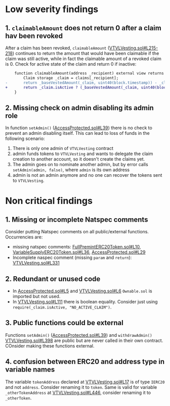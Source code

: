# Low severity findings

## 1. `claimableAmount` does not return 0 after a claim hav been revoked
After a claim has been revoked, `claimableAmount` ([VTVLVesting.sol#L215-218](https://github.com/code-423n4/2022-09-vtvl/blob/f68b7f3e61dad0d873b5b5a1e8126b839afeab5f/contracts/VTVLVesting.sol#L215-218)) continues to return the amount that would have been claimable if the claim was still active, while in fact the claimable amount of a revoked claim is 0.
Check for active state of the claim and return 0 if inactive:

```diff
    function claimableAmount(address _recipient) external view returns (uint112) {
        Claim storage _claim = claims[_recipient];
-       return _baseVestedAmount(_claim, uint40(block.timestamp)) - _claim.amountWithdrawn;
+       return _claim.isActive ? (_baseVestedAmount(_claim, uint40(block.timestamp)) - _claim.amountWithdrawn) : 0;
    }
```

## 2. Missing check on admin disabling its admin role
In function `setAdmin()` ([AccessProtected.sol#L39](https://github.com/code-423n4/2022-09-vtvl/blob/f68b7f3e61dad0d873b5b5a1e8126b839afeab5f/contracts/AccessProtected.sol#L39)) there is no check to prevent an admin disabling itself. This can lead to loss of funds in the following scenario:  
1. There is only one admin of `VTVLVesting` contract
2. admin funds tokens to `VTVLVesting` and wants to delegate the claim creation to another account, so it doesn't create the claims yet.
3. The admin goes on to nominate another admin, but by error calls `setAdmin(admin, false)`, where `admin` is its own address
4. admin is not an admin anymore and no one can recover the tokens sent to `VTVLVesting`.

# Non critical findings

## 1. Missing or incomplete Natspec comments 
Consider putting Natspec comments on all public/external functions. Occurrencies are:
-   missing natspec comments: [FullPremintERC20Token.sol#L10](https://github.com/code-423n4/2022-09-vtvl/blob/f68b7f3e61dad0d873b5b5a1e8126b839afeab5f/contracts/token/FullPremintERC20Token.sol#L10), [VariableSupplyERC20Token.sol#L36](https://github.com/code-423n4/2022-09-vtvl/blob/f68b7f3e61dad0d873b5b5a1e8126b839afeab5f/contracts/token/VariableSupplyERC20Token.sol#L36), [AccessProtected.sol#L29](https://github.com/code-423n4/2022-09-vtvl/blob/f68b7f3e61dad0d873b5b5a1e8126b839afeab5f/contracts/AccessProtected.sol#L29)
-   Incomplete naspec comment (missing `param` and `return`): [VTVLVesting.sol#L331](https://github.com/code-423n4/2022-09-vtvl/blob/f68b7f3e61dad0d873b5b5a1e8126b839afeab5f/contracts/VTVLVesting.sol#L331)

## 2. Redundant or unused code
-   In [AccessProtected.sol#L5](https://github.com/code-423n4/2022-09-vtvl/blob/f68b7f3e61dad0d873b5b5a1e8126b839afeab5f/contracts/AccessProtected.sol#L5) and [VTVLVesting.sol#L6](https://github.com/code-423n4/2022-09-vtvl/blob/f68b7f3e61dad0d873b5b5a1e8126b839afeab5f/contracts/VTVLVesting.sol#L6) `Ownable.sol` is imported but not used.
-   In [VTVLVesting.sol#L111](https://github.com/code-423n4/2022-09-vtvl/blob/f68b7f3e61dad0d873b5b5a1e8126b839afeab5f/contracts/VTVLVesting.sol#L111) there is boolean equality. Consider just using `require(_claim.isActive, "NO_ACTIVE_CLAIM")`.

## 3. Public functions could be external
Functions `setAdmin()` ([AccessProtected.sol#L39](https://github.com/code-423n4/2022-09-vtvl/blob/f68b7f3e61dad0d873b5b5a1e8126b839afeab5f/contracts/AccessProtected.sol#L39)) and `withdrawAdmin()` [VTVLVesting.sol#L398](https://github.com/code-423n4/2022-09-vtvl/blob/f68b7f3e61dad0d873b5b5a1e8126b839afeab5f/contracts/VTVLVesting.sol#L398) are public but are never called in their own contract. COnsider making these functions external.

## 4. confusion between ERC20 and address type in variable names
The variable `tokenAddress` declared at [VTVLVesting.sol#L17](https://github.com/code-423n4/2022-09-vtvl/blob/f68b7f3e61dad0d873b5b5a1e8126b839afeab5f/contracts/VTVLVesting.sol#L17) is of type `IERC20` and not `address`. Consider renaming it to `token`. Same is valid for variable `_otherTokenAddress` at [VTVLVesting.sol#L446](https://github.com/code-423n4/2022-09-vtvl/blob/f68b7f3e61dad0d873b5b5a1e8126b839afeab5f/contracts/VTVLVesting.sol#L446), consider renaming it to `_otherToken`.


